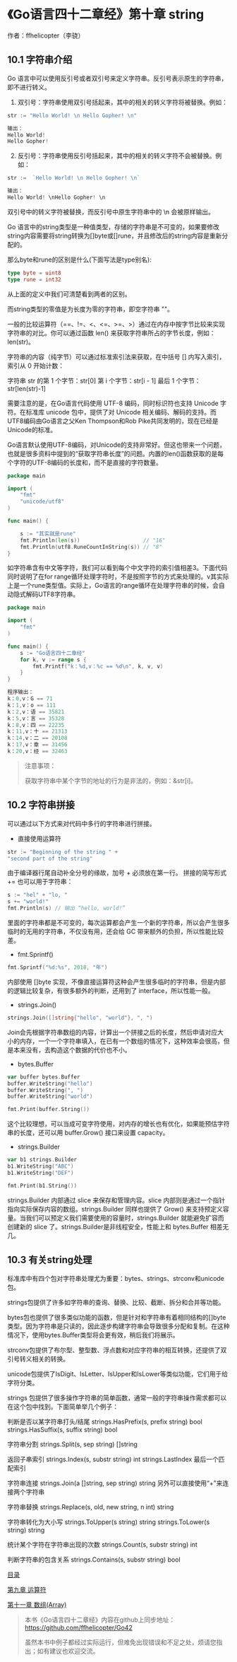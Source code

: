 # 《Go语言四十二章经》第十章 string

作者：ffhelicopter（李骁）

## 10.1 字符串介绍

Go 语言中可以使用反引号或者双引号来定义字符串。反引号表示原生的字符串，即不进行转义。

1. 双引号：字符串使用双引号括起来，其中的相关的转义字符将被替换。例如：

```go
str := "Hello World! \n Hello Gopher! \n"

输出：
Hello World! 
Hello Gopher!
```

2. 反引号：字符串使用反引号括起来，其中的相关的转义字符不会被替换。例如：

```go
str :=  `Hello World! \n Hello Gopher! \n` 

输出：
Hello World! \nHello Gopher! \n
```

双引号中的转义字符被替换，而反引号中原生字符串中的 \n 会被原样输出。


Go 语言中的string类型是一种值类型，存储的字符串是不可变的，如果要修改string内容需要将string转换为[]byte或[]rune，并且修改后的string内容是重新分配的。

那么byte和rune的区别是什么(下面写法是type别名):

```go
type byte = uint8
type rune = int32
```
从上面的定义中我们可清楚看到两者的区别。

而string类型的零值是为长度为零的字符串，即空字符串 ""。

一般的比较运算符（==、!=、<、<=、>=、>）通过在内存中按字节比较来实现字符串的对比。你可以通过函数 len() 来获取字符串所占的字节长度，例如：len(str)。

字符串的内容（纯字节）可以通过标准索引法来获取，在中括号 [] 内写入索引，索引从 0 开始计数：

字符串 str 的第 1 个字节：str[0]
第 i 个字节：str[i - 1]
最后 1 个字节：str[len(str)-1]

需要注意的是，在Go语言代码使用 UTF-8 编码，同时标识符也支持 Unicode 字符。在标准库 unicode 包中，提供了对 Unicode 相关编码、解码的支持。而UTF8编码由Go语言之父Ken Thompson和Rob Pike共同发明的，现在已经是Unicode的标准。

Go语言默认使用UTF-8编码，对Unicode的支持非常好。但这也带来一个问题，也就是很多资料中提到的“获取字符串长度”的问题。内置的len()函数获取的是每个字符的UTF-8编码的长度和，而不是直接的字符数量。

```go
package main

import (
	"fmt"
	"unicode/utf8"
)

func main() {

	s := "其实就是rune"
	fmt.Println(len(s))                    // "16"
	fmt.Println(utf8.RuneCountInString(s)) // "8"
}
```

如字符串含有中文等字符，我们可以看到每个中文字符的索引值相差3。下面代码同时说明了在for range循环处理字符时，不是按照字节的方式来处理的。v其实际上是一个rune类型值。实际上，Go语言的range循环在处理字符串的时候，会自动隐式解码UTF8字符串。

```go
package main

import (
	"fmt"
)

func main() {
	s := "Go语言四十二章经"
	for k, v := range s {
		fmt.Printf("k：%d,v：%c == %d\n", k, v, v)
	}
}
```

```go
程序输出：
k：0,v：G == 71
k：1,v：o == 111
k：2,v：语 == 35821
k：5,v：言 == 35328
k：8,v：四 == 22235
k：11,v：十 == 21313
k：14,v：二 == 20108
k：17,v：章 == 31456
k：20,v：经 == 32463
```



>注意事项：
>
>获取字符串中某个字节的地址的行为是非法的，例如：&str[i]。


## 10.2 字符串拼接

可以通过以下方式来对代码中多行的字符串进行拼接。
* 直接使用运算符

```go
str := "Beginning of the string " +
"second part of the string"
```

由于编译器行尾自动补全分号的缘故，加号 + 必须放在第一行。
拼接的简写形式 += 也可以用于字符串：

```go
s := "hel" + "lo, "
s += "world!"
fmt.Println(s) // 输出 “hello, world!”
```

里面的字符串都是不可变的，每次运算都会产生一个新的字符串，所以会产生很多临时的无用的字符串，不仅没有用，还会给 GC 带来额外的负担，所以性能比较差。

* fmt.Sprintf()

```go
fmt.Sprintf("%d:%s", 2018, "年")
```

内部使用 []byte 实现，不像直接运算符这种会产生很多临时的字符串，但是内部的逻辑比较复杂，有很多额外的判断，还用到了 interface，所以性能一般。

* strings.Join()

```go
strings.Join([]string{"hello", "world"}, ", ")
```

Join会先根据字符串数组的内容，计算出一个拼接之后的长度，然后申请对应大小的内存，一个一个字符串填入，在已有一个数组的情况下，这种效率会很高，但是本来没有，去构造这个数据的代价也不小。

* bytes.Buffer

```go
var buffer bytes.Buffer
buffer.WriteString("hello")
buffer.WriteString(", ")
buffer.WriteString("world")

fmt.Print(buffer.String())
```

这个比较理想，可以当成可变字符使用，对内存的增长也有优化，如果能预估字符串的长度，还可以用 buffer.Grow() 接口来设置 capacity。

* strings.Builder

```go
var b1 strings.Builder
b1.WriteString("ABC")
b1.WriteString("DEF")

fmt.Print(b1.String())
```

strings.Builder 内部通过 slice 来保存和管理内容。slice 内部则是通过一个指针指向实际保存内容的数组。strings.Builder 同样也提供了 Grow() 来支持预定义容量。当我们可以预定义我们需要使用的容量时，strings.Builder 就能避免扩容而创建新的 slice 了。strings.Builder是非线程安全，性能上和 bytes.Buffer 相差无几。


## 10.3 有关string处理

标准库中有四个包对字符串处理尤为重要：bytes、strings、strconv和unicode包。

strings包提供了许多如字符串的查询、替换、比较、截断、拆分和合并等功能。

bytes包也提供了很多类似功能的函数，但是针对和字符串有着相同结构的[]byte类型。因为字符串是只读的，因此逐步构建字符串会导致很多分配和复制。在这种情况下，使用bytes.Buffer类型将会更有效，稍后我们将展示。

strconv包提供了布尔型、整型数、浮点数和对应字符串的相互转换，还提供了双引号转义相关的转换。

unicode包提供了IsDigit、IsLetter、IsUpper和IsLower等类似功能，它们用于给字符分类。

strings 包提供了很多操作字符串的简单函数，通常一般的字符串操作需求都可以在这个包中找到。下面简单举几个例子：

判断是否以某字符串打头/结尾
strings.HasPrefix(s, prefix string) bool
strings.HasSuffix(s, suffix string) bool

字符串分割
strings.Split(s, sep string) []string

返回子串索引
strings.Index(s, substr string) int
strings.LastIndex 最后一个匹配索引

字符串连接
strings.Join(a []string, sep string) string
另外可以直接使用“+”来连接两个字符串

字符串替换
strings.Replace(s, old, new string, n int) string

字符串转化为大小写
strings.ToUpper(s string) string
strings.ToLower(s string) string

统计某个字符在字符串出现的次数
strings.Count(s, substr string) int

判断字符串的包含关系
strings.Contains(s, substr string) bool



[目录](../../SUMMARY.md)

[第九章 运算符](../../content/42_09_operator.md)

[第十一章 数组(Array)](../../content/42_11_array.md)



>本书《Go语言四十二章经》内容在github上同步地址：https://github.com/ffhelicopter/Go42
>
>
>虽然本书中例子都经过实际运行，但难免出现错误和不足之处，烦请您指出；如有建议也欢迎交流。